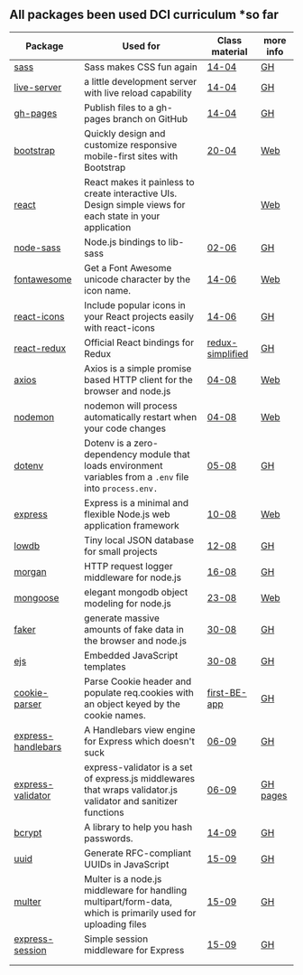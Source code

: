 ## All packages been used DCI curriculum \*so far

| Package                                                                | Used for                                                                                                       | Class material       | more info                                                      |
| ---------------------------------------------------------------------- | -------------------------------------------------------------------------------------------------------------- | -------------------- | -------------------------------------------------------------- |
| [sass](https://www.npmjs.com/package/sass)                             | Sass makes CSS fun again                                                                                       | [14-04 ]()           | [GH](GHhttps://github.com/sass/dart-sass)                      |
| [live-server](https://www.npmjs.com/package/live-server)               | a little development server with live reload capability                                                        | [14-04 ]()           | [GH](https://github.com/tapio/live-server#readme)              |
| [gh-pages](https://www.npmjs.com/package/gh-pages)                     | Publish files to a gh-pages branch on GitHub                                                                   | [14-04]()            | [GH](https://github.com/tschaub/gh-pages)                      |
| [bootstrap](https://www.npmjs.com/package/bootstrap)                   | Quickly design and customize responsive mobile-first sites with Bootstrap                                      | [20-04]()            | [Web](https://getbootstrap.com/)                               |
| [react](https://www.npmjs.com/package/react)                           | React makes it painless to create interactive UIs. Design simple views for each state in your application      | []()                 | [Web](https://reactjs.org/)                                    |
| [node-sass](https://www.npmjs.com/package/node-sass)                   | Node.js bindings to lib-sass                                                                                   | [02-06]()            | [GH](https://github.com/sass/node-sass)                        |
| [fontawesome](https://www.npmjs.com/package/fontawesome)               | Get a Font Awesome unicode character by the icon name.                                                         | [14-06]()            | [Web](https://fontawesome.com/)                                |
| [react-icons](https://www.npmjs.com/package/react-icons)               | Include popular icons in your React projects easily with react-icons                                           | [14-06]()            | [GH](https://github.com/react-icons/react-icons#readme)        |
| [react-redux](https://www.npmjs.com/package/react-icons)               | Official React bindings for Redux                                                                              | [redux-simplified]() | [GH](https://github.com/reduxjs/react-redux)                   |
| [axios](https://www.npmjs.com/package/axios)                           | Axios is a simple promise based HTTP client for the browser and node.js                                        | [04-08]()            | [Web](https://axios-http.com/)                                 |
| [nodemon](https://www.npmjs.com/package/nodemon)                       | nodemon will process automatically restart when your code changes                                              | [04-08]()            | [Web](https://nodemon.io/)                                     |
| [dotenv](https://www.npmjs.com/package/dotenv)                         | Dotenv is a zero-dependency module that loads environment variables from a `.env` file into `process.env.`     | [05-08]()            | [GH](https://github.com/motdotla/dotenv#readme)                |
| [express](https://www.npmjs.com/package/express)                       | Express is a minimal and flexible Node.js web application framework                                            | [10-08]()            | [Web](http://expressjs.com/)                                   |
| [lowdb](https://www.npmjs.com/package/lowdb)                           | Tiny local JSON database for small projects                                                                    | [12-08]()            | [GH](https://github.com/typicode/lowdb#readme)                 |
| [morgan](https://www.npmjs.com/package/morgan)                         | HTTP request logger middleware for node.js                                                                     | [16-08]()            | [GH](https://github.com/expressjs/morgan#readme)               |
| [mongoose](https://www.npmjs.com/package/mongoose)                     | elegant mongodb object modeling for node.js                                                                    | [23-08]()            | [Web](https://mongoosejs.com/)                                 |
| [faker](https://www.npmjs.com/package/faker)                           | generate massive amounts of fake data in the browser and node.js                                               | [30-08]()            | [GH](https://github.com/Marak/Faker.js#readme)                 |
| [ejs](https://www.npmjs.com/package/ejs)                               | Embedded JavaScript templates                                                                                  | [30-08]()            | [GH](https://github.com/mde/ejs)                               |
| [cookie-parser](https://www.npmjs.com/package/cookie-parser)           | Parse Cookie header and populate req.cookies with an object keyed by the cookie names.                         | [first-BE-app]()     | [GH](https://github.com/expressjs/cookie-parser#readme)        |
| [express-handlebars](https://www.npmjs.com/package/express-handlebars) | A Handlebars view engine for Express which doesn't suck                                                        | [06-09]()            | [GH](https://github.com/express-handlebars/express-handlebars) |
| [express-validator](https://www.npmjs.com/package/express-validator)   | express-validator is a set of express.js middlewares that wraps validator.js validator and sanitizer functions | [06-09]()            | [GH pages](https://express-validator.github.io/docs/)          |
| [bcrypt](https://www.npmjs.com/package/bcrypt)                         | A library to help you hash passwords.                                                                          | [14-09]()            | [GH](https://github.com/kelektiv/node.bcrypt.js#readme)        |
| [uuid](https://www.npmjs.com/package/uuid)                             | Generate RFC-compliant UUIDs in JavaScript                                                                     | [15-09]()            | [GH](https://github.com/uuidjs/uuid#readme)                    |
| [multer](https://www.npmjs.com/package/multer)                         | Multer is a node.js middleware for handling multipart/form-data, which is primarily used for uploading files   | [15-09]()            | [GH](https://github.com/expressjs/multer#readme)               |
| [express-session](https://www.npmjs.com/package/express-session)       | Simple session middleware for Express                                                                          | [15-09]()            | [GH](https://github.com/expressjs/session#readme)              |
| []()                                                                   |                                                                                                                | []()                 | []()                                                           |
| []()                                                                   |                                                                                                                | []()                 | []()                                                           |
